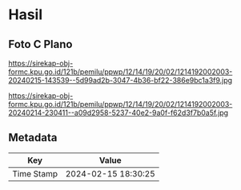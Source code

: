 # Hasil

## Foto C Plano

https://sirekap-obj-formc.kpu.go.id/121b/pemilu/ppwp/12/14/19/20/02/1214192002003-20240215-143539--5d99ad2b-3047-4b36-bf22-386e9bc1a3f9.jpg

https://sirekap-obj-formc.kpu.go.id/121b/pemilu/ppwp/12/14/19/20/02/1214192002003-20240214-230411--a09d2958-5237-40e2-9a0f-f62d3f7b0a5f.jpg


## Metadata

| Key        | Value               |
| ---------- | ------------------- |
| Time Stamp | 2024-02-15 18:30:25 |



